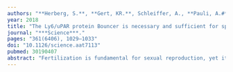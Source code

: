 ```yaml
---
authors: "**Herberg, S.**, **Gert, KR.**, Schleiffer, A., **Pauli, A.#**"
year: 2018
title: "The Ly6/uPAR protein Bouncer is necessary and sufficient for species-specific fertilization"
journal: "***Science***."
pages: "361(6406), 1029–1033"
doi: "10.1126/science.aat7113"
pubmed: 30190407
abstract: "Fertilization is fundamental for sexual reproduction, yet its molecular mechanisms are poorly understood. We found that an oocyte-expressed Ly6/uPAR protein, which we call Bouncer, is a crucial fertilization factor in zebrafish. Membrane-bound Bouncer mediates sperm-egg binding and is thus essential for sperm entry into the egg. Remarkably, Bouncer not only is required for sperm-egg interaction but is also sufficient to allow cross-species fertilization between zebrafish and medaka, two fish species that diverged more than 200 million years ago. Our study thus identifies Bouncer as a key determinant of species-specific fertilization in fish. Bouncer’s closest homolog in tetrapods, SPACA4, is restricted to the male germline in internally fertilizing vertebrates, which suggests that our findings in fish have relevance to human biology."
---
```

